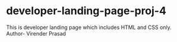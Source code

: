 # developer-landing-page-proj-4
This is developer landing page which includes HTML and CSS only.
<br/>
Author- Virender Prasad
